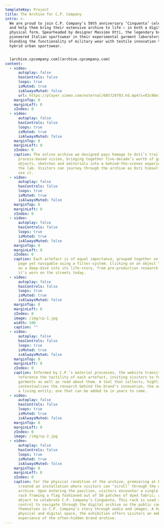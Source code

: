 ```yaml
---
templateKey: Project
title: The Archive for C.P. Company
intro: >-
  We are proud to join C.P. Company’s 50th anniversary ‘Cinquenta’ celebrations
  and help them bring their extensive archive to life – in both a digital and
  physical form. Spearheaded by designer Massimo Otti, the legendary brand
  pioneered Italian sportswear in their experimental garment laboratory,
  blending the functionality of military wear with textile innovation to create
  hybrid urban sportswear.


  [archive.cpcompany.com](archive.cpcompany.com)
content:
  - video:
      autoplay: false
      hasControls: false
      loops: true
      isMuted: true
      isAlwaysMuted: false
      url: https://player.vimeo.com/external/605729793.hd.mp4?s=83c98e14248a3f869da7c35c7b9a587049a7f4b5&profile_id=175
    marginTop: 0
    marginLeft: 0
    zIndex: 0
  - video:
      autoplay: false
      hasControls: false
      loops: true
      isMuted: true
      isAlwaysMuted: false
    marginTop: 0
    marginLeft: 0
    zIndex: 0
    caption: The online archive we designed pays homage to Osti’s trailblazing
      process-based vision, bringing together five-decade’s worth of garments,
      objects, sketches and editorials into a behind-the-scenes experience of
      the lab. Visitors can journey through the archive as Osti himself might
      use it.
  - video:
      autoplay: false
      hasControls: false
      loops: true
      isMuted: true
      isAlwaysMuted: false
    marginTop: 0
    marginLeft: 0
    zIndex: 0
  - video:
      autoplay: false
      hasControls: false
      loops: true
      isMuted: true
      isAlwaysMuted: false
    marginTop: 0
    marginLeft: 0
    zIndex: 0
    caption: Each artefact is of equal importance, grouped together on the landing
      page yet navigable using a filter-system. Clicking on an object leads you
      on a deep-dive into its life-story, from pre-production research to how
      it’s worn on the streets today.
  - video:
      autoplay: false
      hasControls: false
      loops: true
      isMuted: true
      isAlwaysMuted: false
    marginTop: 0
    marginLeft: 0
    zIndex: 0
    image: /img/cp-1.jpg
    width: 100
    caption: ""
  - video:
      autoplay: false
      hasControls: false
      loops: true
      isMuted: true
      isAlwaysMuted: false
    marginTop: 0
    marginLeft: 0
    zIndex: 0
    caption: Informed by C.P.’s material processes, the website transitions
      reference the tactility of each artefact, inviting visitors to feel the
      garments as well as read about them. A tool that collects, highlights and
      contextualises the research behind the brand’s innovation, the archive is
      a living entity; one that can be added to in years to come.
  - video:
      autoplay: false
      hasControls: false
      loops: true
      isMuted: true
      isAlwaysMuted: false
    marginTop: 0
    marginLeft: 0
    zIndex: 0
    image: /img/cp-2.jpg
  - video:
      autoplay: false
      hasControls: false
      loops: true
      isMuted: true
      isAlwaysMuted: false
    marginTop: 0
    marginLeft: 0
    zIndex: 0
    caption: For the physical rendition of the archive, premiering at Pitti Uomo, we
      created an installation where visitors can ‘scroll’ through the online
      archive. Upon entering the pavilion, visitors encounter a single archive
      rack framing a flag fashioned out of 50 patches of dyed fabric; a symbolic
      object to celebrate C.P. Company’s Cinquenta. This rack is used as a
      control to navigate through the digital archive so the public can immerse
      themselves in C.P. Company’s story through audio and images. A hybrid of
      physical and digital space, the exhibition offers visitors an embodied
      experience of the often-hidden brand archive.
---
```

